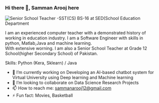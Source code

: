 ### Hi there 👋, Samman Arooj here          
![Senior School Teacher -SST(CS) BS-16 at SED(School Education Department ](https://github.com/SammanArooj/SammanArooj/blob/main/my-passport-photojpg)
 
I am an experienced computer teacher with a demonstrated history of working in education industry. I am a Software Engineer with skills in python, Matlab,Java and machine learning.  
With extensive worning. I am also a Senior School Teacher at Grade 12 School(higher Secondary School) of Pakistan.



Skills: Python (Kera, Sklearn) / Java

- 🔭 I’m currently working on Developing an AI-based chatbot system for Virtual University using Deep learning and Machine learning 
- 👯 I’m looking to collaborate on  Data Science Research Projects 
- 📫 How to reach me: sammanarooj12@gmail.com 
- ⚡ Fun fact: Movies, Basketball 

